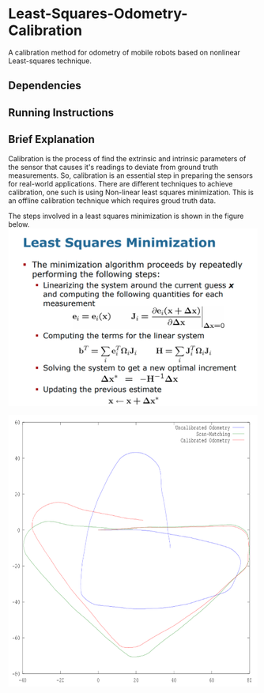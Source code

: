 # Least-Squares-Odometry-Calibration
A calibration method for odometry of mobile robots based on nonlinear Least-squares technique.

## Dependencies

## Running Instructions

## Brief Explanation
Calibration is the process of find the extrinsic and intrinsic parameters of the sensor that causes it's readings to deviate from ground truth measurements. So, calibration is an essential step in preparing the sensors for real-world applications. There are different techniques to achieve calibration, one such is using Non-linear least squares minimization. This is an offline calibration technique which requires groud truth data. 

The steps involved in a least squares minimization is shown in the figure below. 
<img heigth="100" src="resources/LS.png">

<img height="550" src="resources/odometry-calibration-result.png">
